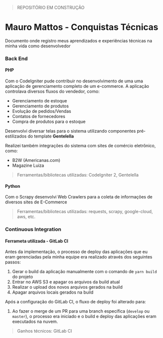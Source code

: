 > REPOSITÓRIO EM CONSTRUÇÃO

# Mauro Mattos - Conquistas Técnicas

Documento onde registro meus aprendizados e experiências técnicas na minha vida como desenvolvedor

### Back End

#### PHP

Com o CodeIgniter pude contribuir no desenvolvimento de uma  uma aplicação de gerenciamento completo de um e-commerce. A aplicação controlava diversos fluxos do vendedor, como:

- Gerenciamento de estoque
- Gerenciamento de produtos
- Evolução de pedidos/Vendas
- Contatos de fornecedores
- Compra de produtos para o estoque

Desenvolvi diversar telas para o sistema utilizando componentes pré-estilizados do template __Gentelella__

Realizei também integrações do sistema com sites de comércio eletrônico, como:
- B2W (Americanas.com)
- Magazine Luiza

> Ferramentas/bibliotecas utilizadas: CodeIgniter 2, Gentelella

#### Python

 Com o Scrapy desenvolvi Web Crawlers para a coleta de informações de diversos sites de E-Commerce

 > Ferramentas/bibliotecas utilizadas: requests, scrapy, google-cloud, aws, etc.

### Continuous Integration

#### Ferrameta utilizada - GitLab CI

Antes da implementação, o processo de deploy das aplicações que eu eram gerenciadas pela minha equipe era realizado através dos seguintes passos:

1. Gerar o build da aplicação manualmente com o comando de `yarn build` do projeto
2. Entrar no AWS S3 e apagar os arquivos da build atual
3. Realizar o upload dos novos arquivos gerados na build
4. Apagar arquivos locais gerados na build

Após a configuração do GitLab CI, o fluxo de deploy foi alterado para:

1. Ao fazer o merge de um PR para uma branch específica (`develop` ou `master`), o processo era iniciado e o build e deploy das aplicações eram executados na nuvem.

> Ganhos técnicos: GitLab CI
